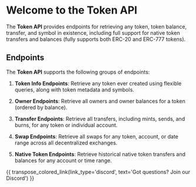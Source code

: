 # Welcome to the Token API

The **Token API** provides endpoints for retrieving any token, token balance, transfer, and symbol in existence, including full support for native token transfers and balances (fully supports both ERC-20 and ERC-777 tokens).

## Endpoints
The **Token API** supports the following groups of endpoints:

1. **Token Info Endpoints**: Retrieve any token ever created using flexible queries, along with token metadata and symbols.

2. **Owner Endpoints**: Retrieve all owners and owner balances for a token (ordered by balance).

3. **Transfer Endpoints**: Retrieve all transfers, including mints, sends, and burns, for any token or individual account.

4. **Swap Endpoints**: Retrieve all swaps for any token, account, or date range across all decentralized exchanges.

5. **Native Token Endpoints**: Retrieve historical native token transfers and balances for any account or time range.

{{ transpose_colored_link(link_type='discord', text='Got questions?  Join our Discord') }}
